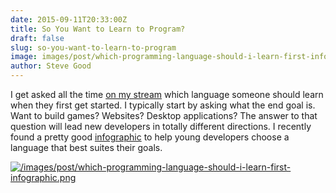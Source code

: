 ```yaml
---
date: 2015-09-11T20:33:00Z
title: So You Want to Learn to Program?
draft: false
slug: so-you-want-to-learn-to-program
image: images/post/which-programming-language-should-i-learn-first-infographic.png
author: Steve Good
---
```


I get asked all the time [on my stream](http://twitch.tv/ExtremeModeration/) which language someone should learn when they first get started. I typically start by asking what the end goal is. Want to build games? Websites? Desktop applications? The answer to that question will lead new developers in totally different directions.  I recently found a pretty good [infographic](http://carlcheo.com/startcoding) to help young developers choose a language that best suites their goals.

[![/images/post/which-programming-language-should-i-learn-first-infographic.png](/images/post/which-programming-language-should-i-learn-first-infographic.png)](/images/post/which-programming-language-should-i-learn-first-infographic.png)
